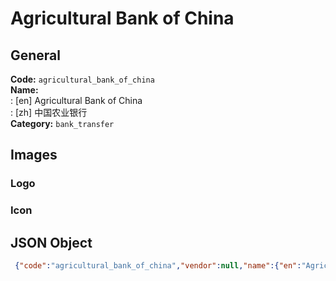 # Agricultural Bank of China 
## General 
**Code:** `agricultural_bank_of_china`  
**Name:**  
:	[en] Agricultural Bank of China  
:	[zh] 中国农业银行  
**Category:** `bank_transfer`  
## Images 
### Logo 
### Icon 
## JSON Object 
```json
 {"code":"agricultural_bank_of_china","vendor":null,"name":{"en":"Agricultural Bank of China","zh":"\u4e2d\u56fd\u519c\u4e1a\u94f6\u884c"},"description":null,"countries":null,"category":"bank_transfer"}```  
